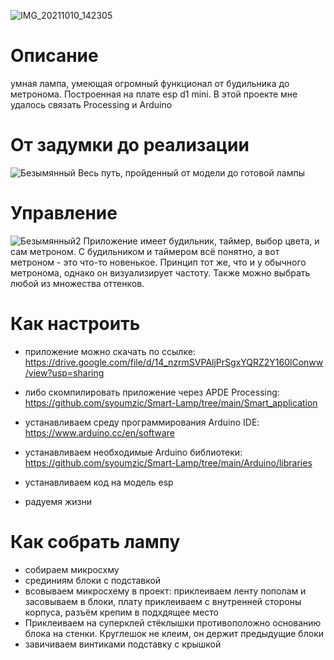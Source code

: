 ![IMG_20211010_142305](https://user-images.githubusercontent.com/90949957/136694703-4b4475dd-b556-4129-be6a-6c2b0954ed37.jpg)

# Описание
умная лампа, умеющая огромный функционал от будильника до метронома. Построенная на плате esp d1 mini. В этой проекте мне удалось связать Processing и Arduino

# От задумки до реализации
![Безымянный](https://user-images.githubusercontent.com/90949957/136684800-0f02a4ac-8446-4dad-872c-2654ca8ed99e.jpg)
Весь путь, пройденный от модели до готовой лампы

# Управление
![Безымянный2](https://user-images.githubusercontent.com/90949957/136666266-ea8d572b-7c4b-4195-8015-abde81c3038c.jpg)
Приложение имеет будильник, таймер, выбор цвета, и сам метроном. С будильником и таймером всё понятно, а вот метроном - это что-то новенькое. Принцип тот же, что и у обычного метронома, однако он визуализирует частоту. Также можно выбрать любой из множества оттенков.

# Как настроить
* приложение можно скачать по ссылке: https://drive.google.com/file/d/14_nzrmSVPAljPrSgxYQRZ2Y160lConww/view?usp=sharing
* либо скомпилировать приложение через APDE Processing: https://github.com/syoumzic/Smart-Lamp/tree/main/Smart_application

* устанавливаем среду программирования Arduino IDE: https://www.arduino.cc/en/software
* устанавливаем необходимые Arduino библиотеки: https://github.com/syoumzic/Smart-Lamp/tree/main/Arduino/libraries

* устанавливаем код на модель esp
* радуемя жизни

# Как собрать лампу
* собираем микросхму
* срединиям блоки с подставкой
* всовываем микросхему в проект: приклеиваем ленту пополам и засовываем в блоки, плату приклеиваем с внутренней стороны корпуса, разъём крепим в подхдящее место
* Приклеиваем на суперклей стёклышки противоположно основанию блока на стенки. Круглешок не клеим, он держит предыдущие блоки
* завичиваем винтиками подставку с крышкой
